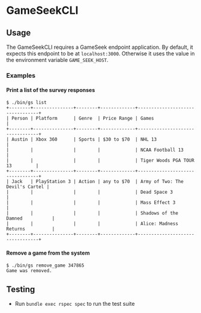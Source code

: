 # GameSeekCLI

## Usage

The GameSeekCLI requires a GameSeek endpoint application. By default, it expects this endpoint to be at `localhost:3000`. Otherwise it uses the value in the environment variable `GAME_SEEK_HOST`.

### Examples

#### Print a list of the survey responses

```
$ ./bin/gs list
+--------+---------------+--------+-------------+---------------------------------+
| Person | Platform      | Genre  | Price Range | Games                           |
+--------+---------------+--------+-------------+---------------------------------+
| Austin | Xbox 360      | Sports | $30 to $70  | NHL 13                          |
|        |               |        |             | NCAA Football 13                |
|        |               |        |             | Tiger Woods PGA TOUR 13         |
+--------+---------------+--------+-------------+---------------------------------+
| Jack   | PlayStation 3 | Action | any to $70  | Army of Two: The Devil's Cartel |
|        |               |        |             | Dead Space 3                    |
|        |               |        |             | Mass Effect 3                   |
|        |               |        |             | Shadows of the Damned           |
|        |               |        |             | Alice: Madness Returns          |
+--------+---------------+--------+-------------+---------------------------------+
```

#### Remove a game from the system

```
$ ./bin/gs remove_game 347865
Game was removed.
```

## Testing

* Run `bundle exec rspec spec` to run the test suite
